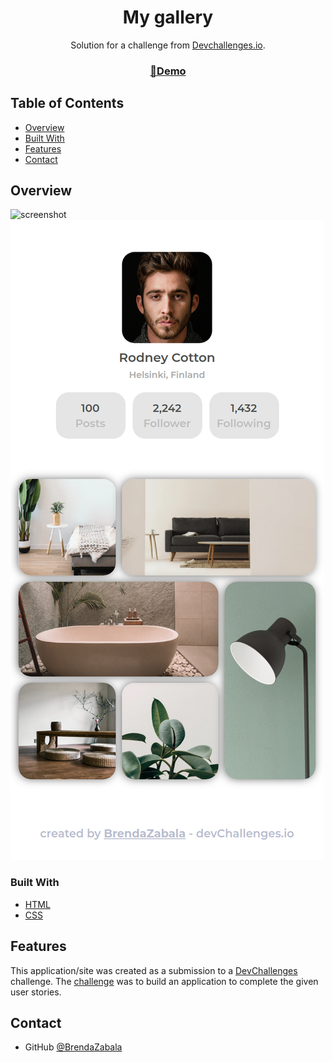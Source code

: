 <h1 align="center">My gallery</h1>

<div align="center">
   Solution for a challenge from  <a href="http://devchallenges.io" target="_blank">Devchallenges.io</a>.
</div>

<div align="center">
  <h3>
    <a href="https://brendazabala.github.io/my-gallery/"  target="_blank">
     🌻Demo
    </a>
  </h3>
</div>

<!-- TABLE OF CONTENTS -->

## Table of Contents

- [Overview](#overview)
- [Built With](#built-with)
- [Features](#features)
- [Contact](#contact)

## Overview

![screenshot](https://github.com/BrendaZabala/my-gallery/blob/master/screenshots/screenshot-my-gallery-laptop.png?raw=true)
![screenshot](https://github.com/BrendaZabala/my-gallery/blob/master/screenshots/screenshot-my-gallery-mobile.png?raw=true)

### Built With

- [HTML](https://developer.mozilla.org/es/docs/Learn/Getting_started_with_the_web/HTML_basics)
- [CSS](https://developer.mozilla.org/es/docs/Web/CSS)

## Features

This application/site was created as a submission to a [DevChallenges](https://devchallenges.io/challenges) challenge. The [challenge](https://devchallenges.io/challenges/gcbWLxG6wdennelX7b8I) was to build an application to complete the given user stories.


## Contact

- GitHub [@BrendaZabala](https://github.com/BrendaZabala)
